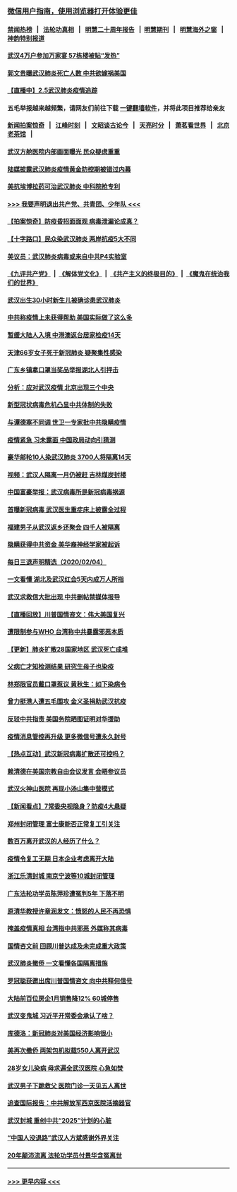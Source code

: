 ### [微信用户指南，使用浏览器打开体验更佳](https://github.com/gfw-breaker/banned-news1/blob/master/indexes/wechat-guide.md?t=0)
#### [禁闻热榜](热点新闻.md?t=0)  &nbsp;&nbsp;|&nbsp;&nbsp; [法轮功真相](https://github.com/gfw-breaker/truth/blob/master/README.md?t=0) &nbsp;&nbsp;|&nbsp;&nbsp; [明慧二十周年报告](https://github.com/gfw-breaker/mh-reports/blob/master/README.md?t=0) &nbsp;&nbsp;|&nbsp;&nbsp;[明慧期刊](https://github.com/gfw-breaker/mh-qikan) &nbsp;&nbsp;|&nbsp;&nbsp; [明慧海外之窗](https://github.com/gfw-breaker/mh-news/blob/master/README.md?t=0) &nbsp;&nbsp;|&nbsp;&nbsp; [神韵特别报道](https://github.com/gfw-breaker/mh-news/blob/master/shenyun.md?t=0)
#### [武汉4万户参加万家宴 57栋楼被贴“发热”](../pages/nsc413/n11846074.md?t=02052322) 
#### [郭文贵曝武汉肺炎死亡人数 中共欲嫁祸美国](../pages/nsc413/n11846240.md?t=02052322) 
#### [【直播中】2.5武汉肺炎疫情追踪](../pages/nsc413/n11846437.md?t=02052322) 
#### 五毛举报越来越频繁，请网友们前往下载 [一键翻墙软件](https://github.com/gfw-breaker/ssr-accounts)，并将此项目推荐给亲友
#### [新闻拍案惊奇](https://github.com/gfw-breaker/banned-news1/blob/master/pages/link4.md) &nbsp;&nbsp;|&nbsp;&nbsp; [江峰时刻](https://github.com/gfw-breaker/banned-news1/blob/master/pages/link4.md) &nbsp;&nbsp;|&nbsp;&nbsp; [文昭谈古论今](https://github.com/gfw-breaker/banned-news1/blob/master/pages/link4.md) &nbsp;&nbsp;|&nbsp;&nbsp; [天亮时分](https://github.com/gfw-breaker/banned-news1/blob/master/pages/link4.md) &nbsp;&nbsp;|&nbsp;&nbsp; [萧茗看世界](https://github.com/gfw-breaker/banned-news1/blob/master/pages/link4.md) &nbsp;&nbsp;|&nbsp;&nbsp; [北京老茶馆](https://github.com/gfw-breaker/banned-news1/blob/master/pages/link4.md) &nbsp;&nbsp;|&nbsp;&nbsp; 
#### [武汉方舱医院内部画面曝光 民众疑虑重重](../pages/nsc413/n11846442.md?t=02052322) 
#### [陆媒披露武汉肺炎疫情黄金防控期被错过内幕](../pages/nsc413/n11846413.md?t=02052322) 
#### [美抗埃博拉药可治武汉肺炎 中科院抢专利](../pages/nsc413/n11846409.md?t=02052322) 
#### [>>> 我要声明退出共产党、共青团、少年队 <<<](https://github.com/begood0513/goodnews/blob/master/quit/letter.md) 
#### [【拍案惊奇】防疫昏招面面观 病毒泄漏论成真？](../pages/nsc413/n11845382.md?t=02052322) 
#### [【十字路口】民众染武汉肺炎 两岸抗疫5大不同](../pages/nsc413/n11845264.md?t=02052322) 
#### [美议员：武汉肺炎病毒或来自中共P4实验室](../pages/nsc413/n11846043.md?t=02052322) 
#### [《九评共产党》](https://github.com/begood0513/9ping.md/blob/master/README.md) &nbsp;|&nbsp; [《解体党文化》](../../../../jtdwh.md/blob/master/README.md)  &nbsp;|&nbsp; [《共产主义的终极目的》](../../../../gczydzjmd.md/blob/master/README.md) &nbsp;|&nbsp; [《魔鬼在统治我们的世界》](../../../../mgztzwmdsj.md/blob/master/README.md) 
#### [武汉出生30小时新生儿被确诊患武汉肺炎](../pages/nsc413/n11846307.md?t=02052322) 
#### [中共称疫情上未获得帮助 美国实际做了这么多](../pages/nsc413/n11846008.md?t=02052322) 
#### [暂缓大陆人入境 中港澳返台居家检疫14天](../pages/nsc413/n11845862.md?t=02052322) 
#### [天津66岁女子死于新冠肺炎 疑聚集性感染](../pages/nsc413/n11845909.md?t=02052322) 
#### [广东乡镇拿口罩当奖品举报湖北人引抨击](../pages/nsc413/n11845622.md?t=02052322) 
#### [分析：应对武汉疫情 北京出现三个中央](../pages/nsc413/n11845850.md?t=02052322) 
#### [新型冠状病毒危机凸显中共体制的失败](../pages/nsc413/n11844970.md?t=02052322) 
#### [与谭德塞不同调 世卫一专家批中共隐瞒疫情](../pages/nsc413/n11845278.md?t=02052322) 
#### [疫情紧急 习未露面 中国政局动向引猜测](../pages/nsc413/n11845224.md?t=02052322) 
#### [豪华邮轮10人染武汉肺炎 3700人将隔离14天](../pages/nsc413/n11845543.md?t=02052322) 
#### [视频：武汉人隔离一月仍被赶 吉林煤炭封楼](../pages/nsc413/n11845570.md?t=02052322) 
#### [中国富豪举报：武汉病毒所是新冠病毒祸源](../pages/nsc413/n11844943.md?t=02052322) 
#### [首曝新冠病毒 武汉医生重症床上披露全过程](../pages/nsc413/n11845150.md?t=02052322) 
#### [福建男子从武汉返乡还聚会 四千人被隔离](../pages/nsc413/n11845352.md?t=02052322) 
#### [隐瞒获得中共资金 美华裔神经学家被起诉](../pages/nsc413/n11844879.md?t=02052322) 
#### [每日三退声明精选（2020/02/04）](../pages/nsc413/n11845335.md?t=02052322) 
#### [一文看懂 湖北及武汉红会5天内成万人所指](../pages/nsc413/n11844315.md?t=02052322) 
#### [武汉求救信大批出现 中共删帖禁媒体报导](../pages/nsc413/n11845064.md?t=02052322) 
#### [【直播回放】川普国情咨文：伟大美国复兴](../pages/nsc413/n11842079.md?t=02052322) 
#### [遭限制参与WHO 台湾称中共暴露邪恶本质](../pages/nsc413/n11844351.md?t=02052322) 
#### [【更新】肺炎扩散28国家地区 武汉死亡成堆](../pages/nsc413/n11801312.md?t=02052322) 
#### [父病亡才知检测结果 研究生母子也染疫](../pages/nsc413/n11845059.md?t=02052322) 
#### [林郑限官员戴口罩惹议 黄秋生：如下染病令](../pages/nsc413/n11844529.md?t=02052322) 
#### [曾力挺港人遭五毛围攻 金义圣捐助武汉抗疫](../pages/nsc413/n11844707.md?t=02052322) 
#### [反驳中共指责 美国务院晒图证明对华援助](../pages/nsc413/n11844859.md?t=02052322) 
#### [疫情消息管控再升级 更多微信号遭永久封号](../pages/nsc413/n11844902.md?t=02052322) 
#### [【热点互动】武汉新冠病毒扩散还可控吗？](../pages/nsc413/n11844750.md?t=02052322) 
#### [赖清德在美国宗教自由会议发言 会晤参议员](../pages/nsc413/n11844836.md?t=02052322) 
#### [武汉火神山医院 再现小汤山集中营模式](../pages/nsc413/n11844763.md?t=02052322) 
#### [【新闻看点】7常委央视隐身？防疫4大悬疑](../pages/nsc413/n11844611.md?t=02052322) 
#### [郑州封闭管理 富士康能否正常复工引关注](../pages/nsc413/n11844727.md?t=02052322) 
#### [数百万离开武汉的人经历了什么？](../pages/nsc413/n11844742.md?t=02052322) 
#### [疫情令复工无期  日本企业考虑离开大陆](../pages/nsc413/n11844585.md?t=02052322) 
#### [浙江乐清封城 南京宁波等10城封闭管理](../pages/nsc413/n11844464.md?t=02052322) 
#### [广东法轮功学员陈萍珍遭冤判5年 下落不明](../pages/nsc413/n11844088.md?t=02052322) 
#### [原清华教授许章润发文：愤怒的人民不再恐惧](../pages/nsc413/n11844347.md?t=02052322) 
#### [掩盖疫情真相 台湾指中共邪恶 外媒称其病毒](../pages/nsc413/n11844401.md?t=02052322) 
#### [国情咨文前 回顾川普达成及未完成重大政策](../pages/nsc413/n11844581.md?t=02052322) 
#### [武汉肺炎撤侨 一文看懂各国隔离措施](../pages/nsc413/n11844216.md?t=02052322) 
#### [罗冠聪获邀出席川普国情咨文 向中共释何信号](../pages/nsc413/n11844355.md?t=02052322) 
#### [大陆前百位房企1月销售降12% 60城停售](../pages/nsc413/n11844398.md?t=02052322) 
#### [武汉变鬼城 习近平开常委会承认了啥？](../pages/nsc413/n11844218.md?t=02052322) 
#### [库德洛：新冠肺炎对美国经济影响很小](../pages/nsc413/n11844418.md?t=02052322) 
#### [美再次撤侨 两架包机拟载550人离开武汉](../pages/nsc413/n11844407.md?t=02052322) 
#### [28岁女儿染病 母求遍全武汉医院 心急如焚](../pages/nsc413/n11844302.md?t=02052322) 
#### [武汉男子下跪救父 医院门诊一天见五人离世](../pages/nsc413/n11844073.md?t=02052322) 
#### [追查国际报告：中共解放军西京医院活摘器官](../pages/nsc413/n11838359.md?t=02052322) 
#### [武汉封城 重创中共“2025”计划的心脏](../pages/nsc413/n11843972.md?t=02052322) 
#### [“中国人没退路”武汉人方斌感谢外界关注](../pages/nsc413/n11843517.md?t=02052322) 
#### [20年颠沛流离 法轮功学员付景华含冤离世](../pages/nsc413/n11841986.md?t=02052322) 

----
#### [ >>> 更早内容 <<< ](../indexes/nsc413-earlier.md)
